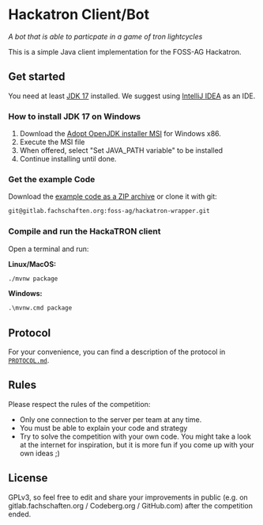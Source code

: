 # Hackatron Client/Bot

*A bot that is able to particpate in a game of tron lightcycles*

This is a simple Java client implementation for the FOSS-AG Hackatron.

## Get started

You need at least [JDK 17] installed. We suggest using [IntelliJ IDEA] as an IDE.

### How to install JDK 17 on Windows

1. Download the [Adopt OpenJDK installer MSI][JDK 17] for Windows x86.
2. Execute the MSI file
3. When offered, select "Set JAVA_PATH variable" to be installed
4. Continue installing until done.

### Get the example Code

Download the [example code as a ZIP archive](https://gitlab.fachschaften.org/foss-ag/hackatron-wrapper/-/archive/main/hackatron-wrapper-main.zip) or clone it with git:

```bash
git@gitlab.fachschaften.org:foss-ag/hackatron-wrapper.git
```

### Compile and run the HackaTRON client

Open a terminal and run:

**Linux/MacOS:**

```bash
./mvnw package
```

**Windows:**

```ps
.\mvnw.cmd package
```

[IntelliJ IDEA]: https://www.jetbrains.com/idea/
[JDK 17]: https://adoptium.net/temurin/releases/?package=jdk&version=17&arch=x64&os=windows

## Protocol

For your convenience, you can find a description of the protocol in [`PROTOCOL.md`](./PROTOCOL.md).

## Rules

Please respect the rules of the competition:

- Only one connection to the server per team at any time.
- You must be able to explain your code and strategy
- Try to solve the competition with your own code. You might take a look at the internet for inspiration, but it is more fun if you come up with your own ideas ;)

## License

GPLv3, so feel free to edit and share your improvements in public (e.g. on gitlab.fachschaften.org / Codeberg.org / GitHub.com) after the competition ended.
